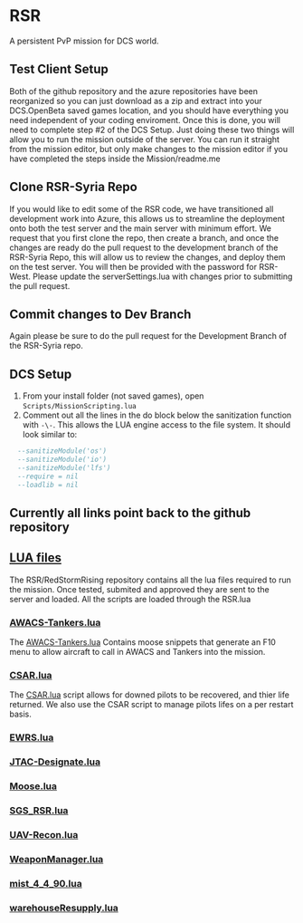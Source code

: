# RSR
A persistent PvP mission for DCS world.
## Test Client Setup
Both of the github repository and the azure repositories have been reorganized so you can just download as a zip and extract into your DCS.OpenBeta saved games location, 
and you should have everything you need independent of your coding enviroment. Once this is done, you will need to complete step #2 of the DCS Setup. Just doing these two 
things will allow you to run the mission outside of the server. You can run it straight from the mission editor, but only make changes to the mission editor if you have completed
the steps inside the Mission/readme.me
## Clone RSR-Syria Repo
If you would like to edit some of the RSR code, we have transitioned all development work into Azure, this allows us to streamline the deployment onto both the test server and the main
server with minimum effort. We request that you first clone the repo, then create a branch, and once the changes are ready do the pull request to the development branch
of the RSR-Syria Repo, this will allow us to review the changes, and deploy them on the test server. You will then be provided with the password for RSR-West. Please update the 
serverSettings.lua with changes prior to submitting the pull request.
## Commit changes to Dev Branch
Again please be sure to do the pull request for the Development Branch of the RSR-Syria repo.
## DCS Setup
 1. From your install folder (not saved games), open `Scripts/MissionScripting.lua`
 2. Comment out all the lines in the do block below the sanitization function with `-\-`.  This allows the LUA engine access to the file system. It should look similar to:
```lua
  --sanitizeModule('os')
  --sanitizeModule('io')
  --sanitizeModule('lfs')
  --require = nil
  --loadlib = nil
```

## Currently all links point back to the github repository
## <a href="https://github.com/ModernColdWar/RedStormRising">LUA files</a>
The RSR/RedStormRising repository contains all the lua files required to run the mission. Once tested, submited and approved they are sent to the server and loaded. All the scripts are loaded through the RSR.lua 
### <a href="https://github.com/ModernColdWar/RSR-Syria/blob/main/RSR/AWACS_Tankers.lua">AWACS-Tankers.lua</a>
The <a href="https://github.com/ModernColdWar/RSR-Syria/blob/main/RSR/AWACS_Tankers.lua">AWACS-Tankers.lua</a> Contains moose snippets that generate an F10 menu to allow aircraft to call in AWACS and Tankers into the mission. 
### <a href="https://github.com/ModernColdWar/RSR-Syria/blob/main/RSR/CSAR.lua">CSAR.lua</a>
The <a href="https://github.com/ModernColdWar/RSR-Syria/blob/main/RSR/CSAR.lua">CSAR.lua</a> script allows for downed pilots to be recovered, and thier life returned. We also use the CSAR script to manage pilots lifes on a per restart basis.
### <a href="https://github.com/ModernColdWar/RSR-Syria/blob/main/RSR/EWRS.lua">EWRS.lua</a>
### <a href="https://github.com/ModernColdWar/RSR-Syria/blob/main/RSR/JTAC_Designate.lua">JTAC-Designate.lua</a>
### <a href="https://github.com/ModernColdWar/RSR-Syria/blob/main/RSR/Moose.lua">Moose.lua</a>
### <a href="https://github.com/ModernColdWar/RSR-Syria/blob/main/RSR/SGS_RSR.lua">SGS_RSR.lua</a>
### <a href="https://github.com/ModernColdWar/RSR-Syria/blob/main/RSR/UAV_Recon.lua">UAV-Recon.lua</a>
### <a href="https://github.com/ModernColdWar/RSR-Syria/blob/main/RSR/WeaponManager.lua">WeaponManager.lua</a>
### <a href="https://github.com/ModernColdWar/RSR-Syria/blob/main/RSR/mist_4_4_90.lua">mist_4_4_90.lua</a>
### <a href="https://github.com/ModernColdWar/RSR-Syria/blob/main/RSR/warehouseResupply.lua">warehouseResupply.lua</a>
